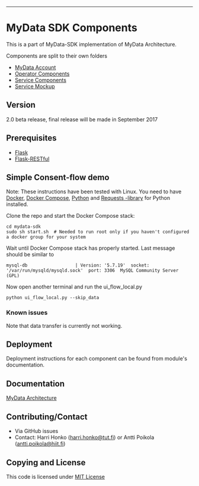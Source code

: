 ---

# MyData SDK Components
This is a part of MyData-SDK implementation of MyData Architecture.


Components are split to their own folders

- [ MyData Account ](/Account/)
- [ Operator Components ](/Operator_Components/)
- [ Service Components ](/Service_Components/)
- [ Service Mockup ](/Service_Mockup/)


## Version
2.0 beta release, final release will be made in September 2017

## Prerequisites
- [Flask](http://flask.pocoo.org/)
- [Flask-RESTful](http://flask-restful.readthedocs.org/)

## Simple Consent-flow demo

Note:
These instructions have been tested with Linux.
You need to have [Docker](https://www.docker.com/products/overview#/install_the_platform), [Docker Compose](https://docs.docker.com/compose/), [Python](https://www.python.org/) and [Requests -library](http://docs.python-requests.org/) for Python installed.

Clone the repo and start the Docker Compose stack:
```
cd mydata-sdk
sudo sh start.sh  # Needed to run root only if you haven't configured a docker group for your system
```

Wait until Docker Compose stack has properly started. Last message should be similar to
```
mysql-db                  | Version: '5.7.19'  socket: '/var/run/mysqld/mysqld.sock'  port: 3306  MySQL Community Server (GPL)
```

Now open another terminal and run the ui_flow_local.py
```
python ui_flow_local.py --skip_data
```

### Known issues

Note that data transfer is currently not working. 

## Deployment

Deployment instructions for each component can be found from module's documentation.

## Documentation

[MyData Architecture](https://github.com/mydata-sdk/mydata-docs)


## Contributing/Contact

- Via GitHub issues
- Contact: Harri Honko (harri.honko@tut.fi) or Antti Poikola (antti.poikola@hiit.fi)


## Copying and License
This code is licensed under [MIT License](LICENSE)
